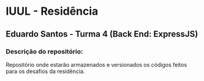 # IUUL - Residência

## Eduardo Santos - Turma 4 (Back End: ExpressJS)

### Descrição do repositório:

Repositório onde estarão armazenados e versionados os códigos feitos para os desafios da residência.

